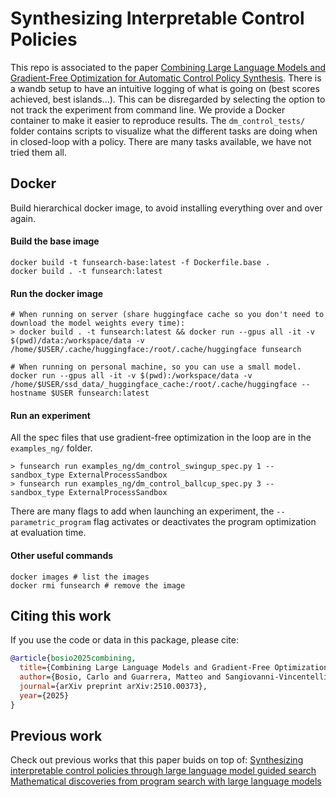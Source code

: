 # Synthesizing Interpretable Control Policies
This repo is associated to the paper [Combining Large Language Models and Gradient-Free Optimization for Automatic Control Policy Synthesis](https://arxiv.org/abs/2510.00373).
There is a wandb setup to have an intuitive logging of what is going on (best scores achieved, best islands...). This can be disregarded by selecting the option to not track the experiment from command line.
We provide a Docker container to make it easier to reproduce results.
The `dm_control_tests/` folder contains scripts to visualize what the different tasks are doing when in closed-loop with a policy. There are many tasks available, we have not tried them all.

## Docker
Build hierarchical docker image, to avoid installing everything over and over again.

#### Build the base image
```
docker build -t funsearch-base:latest -f Dockerfile.base .
docker build . -t funsearch:latest
```

#### Run the docker image
```
# When running on server (share huggingface cache so you don't need to download the model weights every time):
> docker build . -t funsearch:latest && docker run --gpus all -it -v $(pwd)/data:/workspace/data -v /home/$USER/.cache/huggingface:/root/.cache/huggingface funsearch

# When running on personal machine, so you can use a small model.
docker run --gpus all -it -v $(pwd):/workspace/data -v /home/$USER/ssd_data/_huggingface_cache:/root/.cache/huggingface --hostname $USER funsearch:latest
```
#### Run an experiment
All the spec files that use gradient-free optimization in the loop are in the `examples_ng/` folder.
```
> funsearch run examples_ng/dm_control_swingup_spec.py 1 --sandbox_type ExternalProcessSandbox
> funsearch run examples_ng/dm_control_ballcup_spec.py 3 --sandbox_type ExternalProcessSandbox
```
There are many flags to add when launching an experiment, the `--parametric_program` flag activates or deactivates the program optimization at evaluation time.

#### Other useful commands

```
docker images # list the images
docker rmi funsearch # remove the image
```

## Citing this work

If you use the code or data in this package, please cite:

```bibtex
@article{bosio2025combining,
  title={Combining Large Language Models and Gradient-Free Optimization for Automatic Control Policy Synthesis},
  author={Bosio, Carlo and Guarrera, Matteo and Sangiovanni-Vincentelli, Alberto and Mueller, Mark W},
  journal={arXiv preprint arXiv:2510.00373},
  year={2025}
}
```
## Previous work
Check out previous works that this paper buids on top of:
[Synthesizing interpretable control policies through large language model guided search](https://ieeexplore.ieee.org/abstract/document/11107729/)
[Mathematical discoveries from program search with large language models](https://www.nature.com/articles/s41586-023-06924-6)
